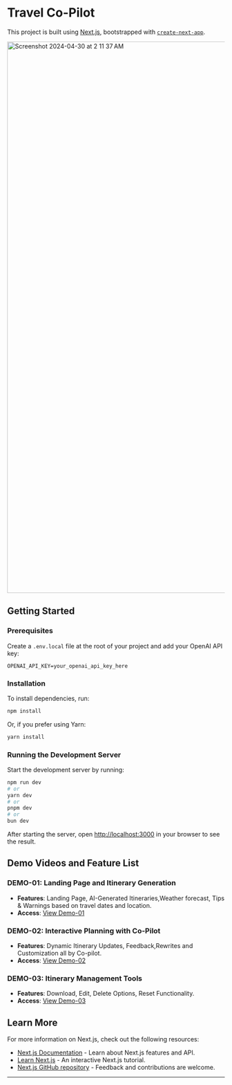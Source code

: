 # Travel Co-Pilot
This project is built using [Next.js](https://nextjs.org/), bootstrapped with [`create-next-app`](https://github.com/vercel/next.js/tree/canary/packages/create-next-app).

<img width="1275" alt="Screenshot 2024-04-30 at 2 11 37 AM" src="https://github.com/sushantrana-dev/TRAVEL-CO-PILOT/assets/168199532/5da7f897-8f9d-4383-93ae-cf388acd06a0">


## Getting Started

### Prerequisites

Create a `.env.local` file at the root of your project and add your OpenAI API key:

```plaintext
OPENAI_API_KEY=your_openai_api_key_here
```

### Installation

To install dependencies, run:

```bash
npm install
```

Or, if you prefer using Yarn:

```bash
yarn install
```

### Running the Development Server

Start the development server by running:

```bash
npm run dev
# or
yarn dev
# or
pnpm dev
# or
bun dev
```

After starting the server, open [http://localhost:3000](http://localhost:3000) in your browser to see the result.

## Demo Videos and Feature List

### DEMO-01: Landing Page and Itinerary Generation
- **Features**: Landing Page, AI-Generated Itineraries,Weather forecast, Tips & Warnings based on travel dates and location.
- **Access**: [View Demo-01](https://drive.google.com/file/d/1lC53_BmIssjkd_QFbrb6abMAarAusdGo/view?usp=sharing)

### DEMO-02: Interactive Planning with Co-Pilot
- **Features**: Dynamic Itinerary Updates, Feedback,Rewrites and Customization all by Co-pilot.
- **Access**: [View Demo-02](https://drive.google.com/file/d/1ni2qSmrEmv5cpVg7eTc5pQ1DwBfZ-VhL/view?usp=sharing)

### DEMO-03: Itinerary Management Tools
- **Features**: Download, Edit, Delete Options, Reset Functionality.
- **Access**: [View Demo-03](https://drive.google.com/file/d/18cbXYL8ouE_70g1MEEq8bKt73vfW-RZE/view?usp=sharing)

## Learn More

For more information on Next.js, check out the following resources:

- [Next.js Documentation](https://nextjs.org/docs) - Learn about Next.js features and API.
- [Learn Next.js](https://nextjs.org/learn) - An interactive Next.js tutorial.
- [Next.js GitHub repository](https://github.com/vercel/next.js/) - Feedback and contributions are welcome.

---
